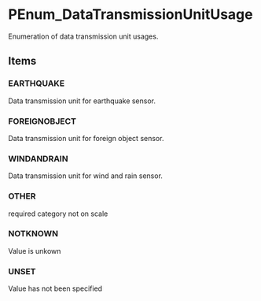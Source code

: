 # PEnum_DataTransmissionUnitUsage

Enumeration of data transmission unit usages.<!-- end of definition -->

## Items

### EARTHQUAKE
Data transmission unit for earthquake sensor.

### FOREIGNOBJECT
Data transmission unit for foreign object sensor.

### WINDANDRAIN
Data transmission unit for wind and rain sensor.

### OTHER
required category not on scale

### NOTKNOWN
Value is unkown

### UNSET
Value has not been specified
